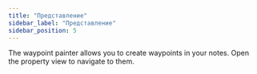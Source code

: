 ```yaml
---
title: "Представление"
sidebar_label: "Представление"
sidebar_position: 5
---
```


The waypoint painter allows you to create waypoints in your notes. Open the property view to navigate to them.
